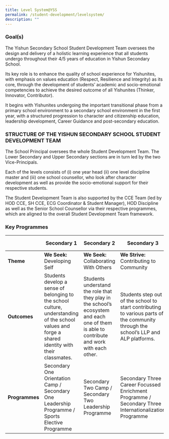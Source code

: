 ```yaml
---
title: Level System@YSS
permalink: /student-development/levelsystem/
description: ""
---
```

### Goal(s)

The Yishun Secondary School Student Development Team oversees the design and delivery of a holistic learning experience that all students undergo throughout their 4/5 years of education in Yishun Secondary School.

Its key role is to enhance the quality of school experience for Yishunites, with emphasis on values education (Respect, Resilience and Integrity) as its core, through the development of students’ academic and socio-emotional competencies to achieve the desired outcome of all Yishunites (Thinker, Innovator, Contributor).

It begins with Yishunites undergoing the important transitional phase from a primary school environment to a secondary school environment in the first year, with a structured progression to character and citizenship education, leadership development, Career Guidance and post-secondary education.


### STRUCTURE OF THE YISHUN SECONDARY SCHOOL STUDENT DEVELOPMENT TEAM

The School Principal oversees the whole Student Development Team. The Lower Secondary and Upper Secondary sections are in turn led by the two Vice-Principals.

Each of the levels consists of (i) one year head (ii) one level discipline master and (iii) one school counsellor, who look after character development as well as provide the socio-emotional support for their respective students.

The Student Development Team is also supported by the CCE Team (led by HOD CCE, SH CCE, ECG Coordinator & Student Manager), HOD Discipline as well as the Senior School Counsellor via their respective programmes, which are aligned to the overall Student Development Team framework.

### Key Programmes


|  | Secondary 1| Secondary 2| Secondary 3| Secondary 4 & 5| 
| -------- | -------- | -------- | -------- | -------- |
| **Theme**   | **We Seek:** <br>Developing Self     | **We Seek:** <br>Collaborating With Others       | **We Strive:** <br>Contributing to Community     | **We Strive:** <br> Striving for Excellence     |
| **Outcomes**   | Students develop a sense of belonging to the school culture, understanding of the school values and forge a shared identity with their classmates.   | Students understand the role that they play in the school’s ecosystem and each one of them is able to contribute and work with each other.       | Students step out of the school to start contributing to various parts of the community through the school’s LLP and ALP platforms.     | Students focus on the 2 As (aspiration and achievements) and each becomes a Thinker, Innovator and Contributor in their post-secondary school life.    |
| **Programmes**   | Secondary One Orientation Camp / Secondary One Leadership Programme / Sports Elective Programme   | Secondary Two Camp / Secondary Two Leadership Programme      | Secondary Three Career Focussed Enrichment Programme / Secondary Three Internationalization Programme     | Secondary Four Mother Tongue Intensive Week / Secondary Four Graduation Evening    |